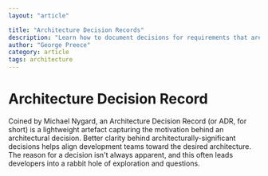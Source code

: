 ```yaml
---
layout: "article"

title: "Architecture Decision Records"
description: "Learn how to document decisions for requirements that are architecturally significant"
author: "George Preece"
category: article
tags: architecture
---
```

# Architecture Decision Record
Coined by Michael Nygard, an Architecture Decision Record (or ADR, for short) is a lightweight artefact capturing the motivation behind an architectural decision. Better clarity behind architecturally-significant decisions helps align development teams toward the desired architecture. The reason for a decision isn't always apparent, and this often leads developers into a rabbit hole of exploration and questions.
